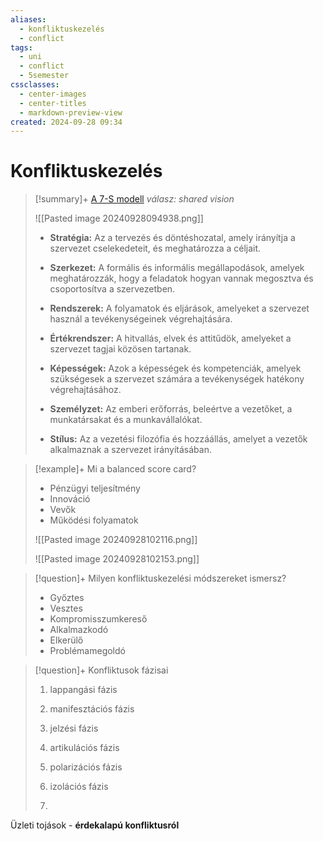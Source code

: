 ```yaml
---
aliases:
  - konfliktuskezelés
  - conflict
tags:
  - uni
  - conflict
  - 5semester
cssclasses:
  - center-images
  - center-titles
  - markdown-preview-view
created: 2024-09-28 09:34
---
```






# Konfliktuskezelés


>[!summary]+ [A 7-S modell](https://en.wikipedia.org/wiki/McKinsey_7S_Framework)
*válasz: shared vision*
>
>![[Pasted image 20240928094938.png]]
>
>- **Stratégia:** Az a tervezés és döntéshozatal, amely irányítja a szervezet cselekedeteit, és meghatározza a céljait.
>
>- **Szerkezet:** A formális és informális megállapodások, amelyek meghatározzák, hogy a feladatok hogyan vannak megosztva és csoportosítva a szervezetben.
>
>- **Rendszerek:** A folyamatok és eljárások, amelyeket a szervezet használ a tevékenységeinek végrehajtására.
>
>- **Értékrendszer:** A hitvallás, elvek és attitűdök, amelyeket a szervezet tagjai közösen tartanak.
>
>- **Képességek:** Azok a képességek és kompetenciák, amelyek szükségesek a szervezet számára a tevékenységek hatékony végrehajtásához.
>
>- **Személyzet:** Az emberi erőforrás, beleértve a vezetőket, a munkatársakat és a munkavállalókat.
>
>- **Stílus:** Az a vezetési filozófia és hozzáállás, amelyet a vezetők alkalmaznak a szervezet irányításában.

>[!example]+ Mi a balanced score card? 
>
>- Pénzügyi teljesítmény
>- Innováció
>- Vevők
>- Működési folyamatok
>  
>  ![[Pasted image 20240928102116.png]]
>  
>![[Pasted image 20240928102153.png]] 
 
>[!question]+ Milyen konfliktuskezelési módszereket ismersz?
>
>- Győztes
>- Vesztes
>- Kompromisszumkereső
>- Alkalmazkodó
>- Elkerülő
>- Problémamegoldó

>[!question]+ Konfliktusok fázisai
>
> 1. lappangási fázis
>   
> 2. manifesztációs fázis
>   
> 3. jelzési fázis
>  
> 4. artikulációs fázis
>    
> 5. polarizációs fázis
> 
> 6. izolációs fázis
>    
> 7.


Üzleti tojások - **érdekalapú konfliktusról**

